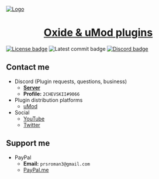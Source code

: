 <!-- Disable MDL on logo -->
<!-- markdownlint-disable-next-line md041 -->
[![Logo][logo]][umod_plugins_page]

# <div align="center">**[Oxide & uMod plugins][oxide_umod]**</div>

<!-- Disable MDL on badges -->
<!-- markdownlint-disable-next-line md013 -->
[![License badge][license_shield]][license] ![Latest commit badge][last_commit_badge] [![Discord badge][discord_badge]][discord] <!-- ![GitHub Stars badge][stars_badge] -->

## Contact me

- Discord (Plugin requests, questions, business)
  - **[Server][discord]**
  - **Profile:** `2CHEVSKII#9066`
- Plugin distribution platforms
  - [uMod][umod_profile]
  <!-- - [RustWorkshop][rws_profile] -->
- Social
  - [YouTube][yt_channel]
  - [Twitter][twitter_profile]
  <!-- - [Twitch][twitch_channel] -->

## Support me

- PayPal
  - **Email:** `prsroman3@gmail.com`
  - [PayPal.me][paypal_me_link]

[logo]: https://i.imgur.com/mqPOWtp.png
[umod_plugins_page]: https://umod.org/user/2CHEVSKII#plugins
[license_shield]: https://img.shields.io/github/license/2chevskii/Plugins-umod?color=blue
[license]: https://www.tldrlegal.com/l/gpl-3.0
[stars_badge]: https://img.shields.io/github/stars/2chevskii/Plugins-uMod?color=yellow
[last_commit_badge]: https://img.shields.io/github/last-commit/2chevskii/plugins-umod
[discord_badge]: https://discordapp.com/api/guilds/266961601784053781/embed.png
[discord]: https://discord.gg/DBaqZNZ
[rws_profile]: https://rustworkshop.space/members/2chevskii.8/
[umod_profile]: https://umod.org/user/2CHEVSKII
[yt_channel]: https://www.youtube.com/channel/UCgq5jjofrmIXCagJXqrMG9w
[twitch_channel]: https://www.twitch.tv/2chevskii_here
[twitter_profile]: https://twitter.com/bitard1942
[paypal_me_link]: https://www.paypal.com/paypalme2/2chevskii
[oxide_umod]: https://umod.org/
